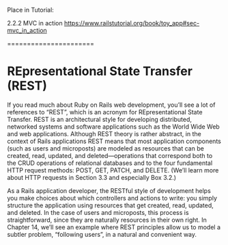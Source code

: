Place in Tutorial:

2.2.2 MVC in action
https://www.railstutorial.org/book/toy_app#sec-mvc_in_action


======================
# REpresentational State Transfer (REST)
If you read much about Ruby on Rails web development, you’ll see a lot of references to “REST”, which is an acronym for REpresentational State Transfer. REST is an architectural style for developing distributed, networked systems and software applications such as the World Wide Web and web applications. Although REST theory is rather abstract, in the context of Rails applications REST means that most application components (such as users and microposts) are modeled as resources that can be created, read, updated, and deleted—operations that correspond both to the CRUD operations of relational databases and to the four fundamental HTTP request methods: POST, GET, PATCH, and DELETE. (We’ll learn more about HTTP requests in Section 3.3 and especially Box 3.2.)

As a Rails application developer, the RESTful style of development helps you make choices about which controllers and actions to write: you simply structure the application using resources that get created, read, updated, and deleted. In the case of users and microposts, this process is straightforward, since they are naturally resources in their own right. In Chapter 14, we’ll see an example where REST principles allow us to model a subtler problem, “following users”, in a natural and convenient way.